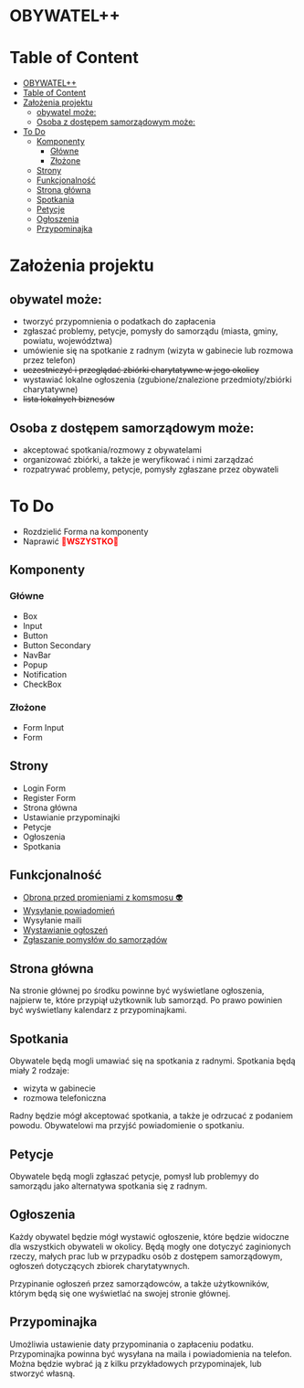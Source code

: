 # OBYWATEL++

# Table of Content

- [OBYWATEL++](#obywatel)
- [Table of Content](#table-of-content)
- [Założenia projektu](#założenia-projektu)
  - [obywatel może:](#obywatel-może)
  - [Osoba z dostępem samorządowym może:](#osoba-z-dostępem-samorządowym-może)
- [To Do](#to-do)
  - [Komponenty](#komponenty)
    - [Główne](#główne)
    - [Złożone](#złożone)
  - [Strony](#strony)
  - [Funkcjonalność](#funkcjonalność)
  - [Strona główna](#strona-główna)
  - [Spotkania](#spotkania)
  - [Petycje](#petycje)
  - [Ogłoszenia](#ogłoszenia)
  - [Przypominajka](#przypominajka)

# Założenia projektu

## obywatel może:

- tworzyć przypomnienia o podatkach do zapłacenia
- zgłaszać problemy, petycje, pomysły do samorządu (miasta, gminy, powiatu, województwa)
- umówienie się na spotkanie z radnym (wizyta w gabinecie lub rozmowa przez telefon)
- ~~uczestniczyć i przeglądać zbiórki charytatywne w jego okolicy~~
- wystawiać lokalne ogłoszenia (zgubione/znalezione przedmioty/zbiórki charytatywne)
- ~~lista lokalnych biznesów~~

## Osoba z dostępem samorządowym może:

- akceptować spotkania/rozmowy z obywatelami
- organizować zbiórki, a także je weryfikować i nimi zarządzać
- rozpatrywać problemy, petycje, pomysły zgłaszane przez obywateli

# To Do

- Rozdzielić Forma na komponenty
- Naprawić <span style="color:Red;">🚨**WSZYSTKO**🚨</span>

## Komponenty

### Główne

- Box
- Input
- Button
- Button Secondary
- NavBar
- Popup
- Notification
- CheckBox

### Złożone

- Form Input
- Form

## Strony

- Login Form
- Register Form
- Strona główna
- Ustawianie przypominajki
- Petycje
- Ogłoszenia
- Spotkania

## Funkcjonalność

- [Obrona przed promieniami z komsmosu 👽](https://www.history.com/shows/ancient-aliens)
- [Wysyłanie powiadomień](#przypominajka)
- Wysyłanie maili
- [Wystawianie ogłoszeń](#ogłoszenia)
- [Zgłaszanie pomysłów do samorządów](#petycje)

## Strona główna

Na stronie głównej po środku powinne być wyświetlane ogłoszenia, najpierw te, które przypiął użytkownik lub samorząd. Po prawo powinien być wyświetlany kalendarz z przypominajkami.

## Spotkania

Obywatele będą mogli umawiać się na spotkania z radnymi. Spotkania będą miały 2 rodzaje:

- wizyta w gabinecie
- rozmowa telefoniczna

Radny będzie mógł akceptować spotkania, a także je odrzucać z podaniem powodu. Obywatelowi ma przyjść powiadomienie o spotkaniu.

## Petycje

Obywatele będą mogli zgłaszać petycje, pomysł lub problemyy do samorządu jako alternatywa spotkania się z radnym.

## Ogłoszenia

Każdy obywatel będzie mógł wystawić ogłoszenie, które będzie widoczne dla wszystkich obywateli w okolicy. Będą mogły one dotyczyć zaginionych rzeczy, małych prac lub w przypadku osób z dostępem samorządowym, ogłoszeń dotyczących zbiorek charytatywnych.

Przypinanie ogłoszeń przez samorządowców, a także użytkowników, którym będą się one wyświetlać na swojej stronie głównej.

## Przypominajka

Umożliwia ustawienie daty przypominania o zapłaceniu podatku. Przypominajka powinna być wysyłana na maila i powiadomienia na telefon. Można będzie wybrać ją z kilku przykładowych przypominajek, lub stworzyć własną.
